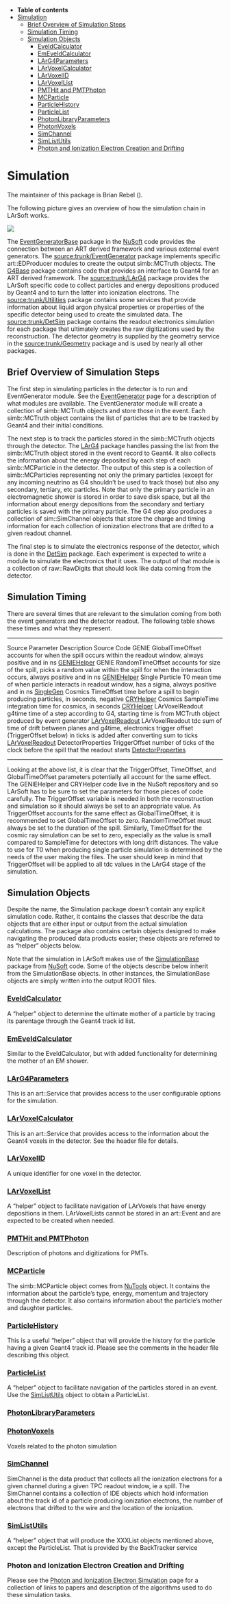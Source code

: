 -   **Table of contents**
-   [Simulation](#Simulation)
    -   [Brief Overview of Simulation Steps](#Brief-Overview-of-Simulation-Steps)
    -   [Simulation Timing](#Simulation-Timing)
    -   [Simulation Objects](#Simulation-Objects)
        -   [EveIdCalculator](#EveIdCalculator)
        -   [EmEveIdCalculator](#EmEveIdCalculator)
        -   [LArG4Parameters](#LArG4Parameters)
        -   [LArVoxelCalculator](#LArVoxelCalculator)
        -   [LArVoxelID](#LArVoxelID)
        -   [LArVoxelList](#LArVoxelList)
        -   [PMTHit and PMTPhoton](#PMTHit-and-PMTPhoton)
        -   [MCParticle](#MCParticle)
        -   [ParticleHistory](#ParticleHistory)
        -   [ParticleList](#ParticleList)
        -   [PhotonLibraryParameters](#PhotonLibraryParameters)
        -   [PhotonVoxels](#PhotonVoxels)
        -   [SimChannel](#SimChannel)
        -   [SimListUtils](#SimListUtils)
        -   [Photon and Ionization Electron Creation and Drifting](#Photon-and-Ionization-Electron-Creation-and-Drifting)

Simulation
==========================

The maintainer of this package is Brian Rebel ().

The following picture gives an overview of how the simulation chain in LArSoft works.

![](/redmine/attachments/download/30666/simulation_chain.png)

The [EventGeneratorBase](https://cdcvs.fnal.gov/redmine/projects/nusoftart/wiki/EventGeneratorBase) package in the [NuSoft](https://cdcvs.fnal.gov/redmine/projects/nusoftart/wiki) code provides the connection between an ART derived framework and various external event generators. The [source:trunk/EventGenerator](/redmine/projects/larsoft/repository/entry/trunk/EventGenerator) package implements specific art::EDProducer modules to create the output simb::MCTruth objects. The [G4Base](https://cdcvs.fnal.gov/redmine/projects/nusoftart/wiki/G4Base) package contains code that provides an interface to Geant4 for an ART derived framework. The [source:trunk/LArG4](/redmine/projects/larsoft/repository/entry/trunk/LArG4) package provides the LArSoft specific code to collect particles and energy depositions produced by Geant4 and to turn the latter into ionization electrons. The [source:trunk/Utilities](/redmine/projects/larsoft/repository/entry/trunk/Utilities) package contains some services that provide information about liquid argon physical properties or properties of the specific detector being used to create the simulated data. The [source:trunk/DetSim](/redmine/projects/larsoft/repository/entry/trunk/DetSim) package contains the readout electronics simulation for each package that ultimately creates the raw digitizations used by the reconstruction. The detector geometry is supplied by the geometry service in the [source:trunk/Geometry](/redmine/projects/larsoft/repository/entry/trunk/Geometry) package and is used by nearly all other packages.

Brief Overview of Simulation Steps
--------------------------------------------------------------------------

The first step in simulating particles in the detector is to run and EventGenerator module. See the [EventGenerator](EventGenerator) page for a description of what modules are available. The EventGenerator module will create a collection of simb::MCTruth objects and store those in the event. Each simb::MCTruth object contains the list of particles that are to be tracked by Geant4 and their initial conditions.

The next step is to track the particles stored in the simb::MCTruth objects through the detector. The [LArG4](LArG4) package handles passing the list from the simb::MCTruth object stored in the event record to Geant4. It also collects the information about the energy deposited by each step of each simb::MCParticle in the detector. The output of this step is a collection of simb::MCParticles representing not only the primary particles (except for any incoming neutrino as G4 shouldn’t be used to track those) but also any secondary, tertiary, etc particles. Note that only the primary particle in an electromagnetic shower is stored in order to save disk space, but all the information about energy depositions from the secondary and tertiary particles is saved with the primary particle. The G4 step also produces a collection of sim::SimChannel objects that store the charge and timing information for each collection of ionization electrons that are drifted to a given readout channel.

The final step is to simulate the electronics response of the detector, which is done in the [DetSim](DetSim) package. Each experiment is expected to write a module to simulate the electronics that it uses. The output of that module is a collection of raw::RawDigits that should look like data coming from the detector.

Simulation Timing
----------------------------------------

There are several times that are relevant to the simulation coming from both the event generators and the detector readout. The following table shows these times and what they represent.

  -------------------- ------------------ -------------------------------------------------------------------------------------------------------------------------------------------------- --------------------------------------------------------------------------------------------------------------------------------------
  Source               Parameter          Description                                                                                                                                        Source Code
  GENIE                GlobalTimeOffset   accounts for when the spill occurs within the readout window, always positive and in ns                                                            [GENIEHelper](https://cdcvs.fnal.gov/redmine/projects/nusoftart/repository/changes/nutools/EventGeneratorBase/GENIE/GENIEHelper.cxx)
  GENIE                RandomTimeOffset   accounts for size of the spill, picks a random value within the spill for when the interaction occurs, always positive and in ns                   [GENIEHelper](https://cdcvs.fnal.gov/redmine/projects/nusoftart/repository/changes/nutools/EventGeneratorBase/GENIE/GENIEHelper.cxx)
  Single Particle      T0                 mean time of when particle interacts in readout window, has a sigma, always positive and in ns                                                     [SingleGen](https://cdcvs.fnal.gov/redmine/projects/larsoftsvn/repository/entry/trunk/EventGenerator/SingleGen_module.cc)
  Cosmics              TimeOffset         time before a spill to begin producing particles, in seconds, negative                                                                             [CRYHelper](https://cdcvs.fnal.gov/redmine/projects/nusoftart/repository/entry/nutools/EventGeneratorBase/CRY/CRYHelper.cxx)
  Cosmics              SampleTime         integration time for cosmics, in seconds                                                                                                           [CRYHelper](https://cdcvs.fnal.gov/redmine/projects/nusoftart/repository/entry/nutools/EventGeneratorBase/CRY/CRYHelper.cxx)
  LArVoxelReadout      g4time             time of a step according to G4, starting time is from MCTruth object produced by event generator                                                   [LArVoxelReadout](https://cdcvs.fnal.gov/redmine/projects/larsoftsvn/repository/entry/trunk/LArG4/LArVoxelReadout.cxx)
  LArVoxelReadout      tdc                sum of time of drift between planes and g4time, electronics trigger offset (TriggerOffset below) in ticks is added after converting sum to ticks   [LArVoxelReadout](https://cdcvs.fnal.gov/redmine/projects/larsoftsvn/repository/entry/trunk/LArG4/LArVoxelReadout.cxx)
  DetectorProperties   TriggerOffset      number of ticks of the clock before the spill that the readout starts                                                                              [DetectorProperties](https://cdcvs.fnal.gov/redmine/projects/larsoftsvn/repository/entry/trunk/Utilities/DetectorProperties.h)
  -------------------- ------------------ -------------------------------------------------------------------------------------------------------------------------------------------------- --------------------------------------------------------------------------------------------------------------------------------------

Looking at the above list, it is clear that the TriggerOffset, TimeOffset, and GlobalTimeOffset parameters potentially all account for the same effect. The GENIEHelper and CRYHelper code live in the NuSoft repository and so LArSoft has to be sure to set the parameters for those pieces of code carefully. The TriggerOffset variable is needed in both the reconstruction and simulation so it should always be set to an appropriate value. As TriggerOffset accounts for the same effect as GlobalTimeOffset, it is recommended to set GlobalTimeOffset to zero. RandomTimeOffset must always be set to the duration of the spill. Similarly, TimeOffset for the cosmic ray simulation can be set to zero, especially as the value is small compared to SampleTime for detectors with long drift distances. The value to use for T0 when producing single particle simulation is determined by the needs of the user making the files. The user should keep in mind that TriggerOffset will be applied to all tdc values in the LArG4 stage of the simulation.

Simulation Objects
------------------------------------------

Despite the name, the Simulation package doesn’t contain any explicit simulation code. Rather, it contains the classes that describe the data objects that are either input or output from the actual simulation calculations. The package also contains certain objects designed to make navigating the produced data products easier; these objects are referred to as “helper” objects below.

Note that the simulation in LArSoft makes use of the [SimulationBase](https://cdcvs.fnal.gov/redmine/projects/nusoftart/wiki/SimulationBase) package from [NuSoft](https://cdcvs.fnal.gov/redmine/projects/nusoftart/wiki) code. Some of the objects describe below inherit from the SimulationBase objects. In other instances, the SimulationBase objects are simply written into the output ROOT files.

### [EveIdCalculator](//cdcvs.fnal.gov/redmine/projects/larsoftsvn/repository/entry/trunk/Simulation/EveIdCalculator.h)

A “helper” object to determine the ultimate mother of a particle by tracing its parentage through the Geant4 track id list.

### [EmEveIdCalculator](//cdcvs.fnal.gov/redmine/projects/larsoftsvn/repository/entry/trunk/Simulation/EveIdCalculator.h)

Similar to the EveIdCalculator, but with added functionality for determining the mother of an EM shower.

### [LArG4Parameters](//cdcvs.fnal.gov/redmine/projects/larsoftsvn/repository/entry/trunk/Simulation/LArG4Parameters.h)

This is an art::Service that provides access to the user configurable options for the simulation.

### [LArVoxelCalculator](//cdcvs.fnal.gov/redmine/projects/larsoftsvn/repository/entry/trunk/Simulation/LArVoxelCalculator.h)

This is an art::Service that provides access to the information about the Geant4 voxels in the detector. See the header file for details.

### [LArVoxelID](//cdcvs.fnal.gov/redmine/projects/larsoftsvn/repository/entry/trunk/Simulation/LArVoxelID.h)

A unique identifier for one voxel in the detector.

### [LArVoxelList](https://cdcvs.fnal.gov/redmine/projects/larsoftsvn/repository/entry/trunk/Simulation/LArVoxelList.h)

A “helper” object to facilitate navigation of LArVoxels that have energy depositions in them. LArVoxelLists cannot be stored in an art::Event and are expected to be created when needed.

### [PMTHit and PMTPhoton](https://cdcvs.fnal.gov/redmine/projects/larsoftsvn/repository/entry/trunk/Simulation/PMTHit.h)

Description of photons and digitizations for PMTs.

### [MCParticle](https://cdcvs.fnal.gov/redmine/projects/larsoftsvn/repository/entry/trunk/SimulationBase/MCParticle.h)

The simb::MCParticle object comes from [NuTools](https://cdcvs.fnal.gov/redmine/projects/nusoftart/repository/entry/nutools/SimulationBase/MCParticle.h) object. It contains the information about the particle’s type, energy, momentum and trajectory through the detector. It also contains information about the particle’s mother and daughter particles.

### [ParticleHistory](//cdcvs.fnal.gov/redmine/projects/larsoftsvn/repository/entry/trunk/Simulation/ParticleHistory.h)

This is a useful “helper” object that will provide the history for the particle having a given Geant4 track id. Please see the comments in the header file describing this object.

### [ParticleList](https://cdcvs.fnal.gov/redmine/projects/larsoftsvn/repository/entry/trunk/Simulation/ParticleList.h)

A “helper” object to facilitate navigation of the particles stored in an event. Use the [SimListUtils](https://cdcvs.fnal.gov/redmine/projects/larsoftsvn/repository/entry/trunk/Simulation/SimListUtils.h) object to obtain a ParticleList.

### [PhotonLibraryParameters](https://cdcvs.fnal.gov/redmine/projects/larsoftsvn/repository/entry/trunk/Simulation/PhotonLibraryParameters.h)

### [PhotonVoxels](https://cdcvs.fnal.gov/redmine/projects/larsoftsvn/repository/entry/trunk/Simulation/PhotonVoxels.h)

Voxels related to the photon simulation

### [SimChannel](https://cdcvs.fnal.gov/redmine/projects/larsoftsvn/repository/entry/trunk/Simulation/SimChannel.h)

SimChannel is the data product that collects all the ionization electrons for a given channel during a given TPC readout window, ie a spill. The SimChannel contains a collection of IDE objects which hold information about the track id of a particle producing ionization electrons, the number of electrons that drifted to the wire and the location of the ionization.

### [SimListUtils](https://cdcvs.fnal.gov/redmine/projects/larsoftsvn/repository/entry/trunk/Simulation/SimListUtils.h)

A “helper” object that will produce the XXXList objects mentioned above, except the ParticleList. That is provided by the BackTracker service

### Photon and Ionization Electron Creation and Drifting

Please see the [Photon and Ionization Electron Simulation](Photon_and_Ionization_Electron_Simulation) page for a collection of links to papers and description of the algorithms used to do these simulation tasks.
